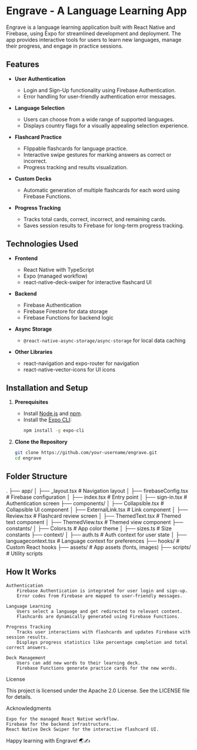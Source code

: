 # Engrave - A Language Learning App

Engrave is a language learning application built with React Native and Firebase, using Expo for streamlined development and deployment. The app provides interactive tools for users to learn new languages, manage their progress, and engage in practice sessions.

## Features

- **User Authentication**
  - Login and Sign-Up functionality using Firebase Authentication.
  - Error handling for user-friendly authentication error messages.
  
- **Language Selection**
  - Users can choose from a wide range of supported languages.
  - Displays country flags for a visually appealing selection experience.
  
- **Flashcard Practice**
  - Flippable flashcards for language practice.
  - Interactive swipe gestures for marking answers as correct or incorrect.
  - Progress tracking and results visualization.

- **Custom Decks**
  - Automatic generation of multiple flashcards for each word using Firebase Functions.

- **Progress Tracking**
  - Tracks total cards, correct, incorrect, and remaining cards.
  - Saves session results to Firebase for long-term progress tracking.

## Technologies Used

- **Frontend**
  - React Native with TypeScript
  - Expo (managed workflow)
  - react-native-deck-swiper for interactive flashcard UI

- **Backend**
  - Firebase Authentication
  - Firebase Firestore for data storage
  - Firebase Functions for backend logic

- **Async Storage**
  - `@react-native-async-storage/async-storage` for local data caching

- **Other Libraries**
  - react-navigation and expo-router for navigation
  - react-native-vector-icons for UI icons

## Installation and Setup

1. **Prerequisites**
   - Install [Node.js](https://nodejs.org/) and [npm](https://www.npmjs.com/).
   - Install the [Expo CLI](https://docs.expo.dev/get-started/installation/):
     ```bash
     npm install -g expo-cli
     ```

2. **Clone the Repository**
   ```bash
   git clone https://github.com/your-username/engrave.git
   cd engrave

## Folder Structure

.
├── app/
│   ├── _layout.tsx        # Navigation layout
│   ├── firebaseConfig.tsx # Firebase configuration
│   ├── index.tsx          # Entry point
│   ├── sign-in.tsx        # Authentication screen
├── components/
│   ├── Collapsible.tsx    # Collapsible UI component
│   ├── ExternalLink.tsx   # Link component
│   ├── Review.tsx         # Flashcard review screen
│   ├── ThemedText.tsx     # Themed text component
│   ├── ThemedView.tsx     # Themed view component
├── constants/
│   ├── Colors.ts          # App color theme
│   ├── sizes.ts           # Size constants
├── context/
│   ├── auth.ts            # Auth context for user state
│   ├── languagecontext.tsx # Language context for preferences
├── hooks/                 # Custom React hooks
├── assets/                # App assets (fonts, images)
├── scripts/               # Utility scripts

## How It Works

    Authentication
        Firebase Authentication is integrated for user login and sign-up.
        Error codes from Firebase are mapped to user-friendly messages.

    Language Learning
        Users select a language and get redirected to relevant content.
        Flashcards are dynamically generated using Firebase Functions.

    Progress Tracking
        Tracks user interactions with flashcards and updates Firebase with session results.
        Displays progress statistics like percentage completion and total correct answers.

    Deck Management
        Users can add new words to their learning deck.
        Firebase Functions generate practice cards for the new words.


License

This project is licensed under the Apache 2.0 License. See the LICENSE file for details.

Acknowledgments

    Expo for the managed React Native workflow.
    Firebase for the backend infrastructure.
    React Native Deck Swiper for the interactive flashcard UI.

Happy learning with Engrave! 🌏✍️